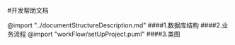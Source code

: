 #开发帮助文档
<!-- 文档结构说明 -->
@import "../documentStructureDescription.md" 
####1.数据库结构
####2.业务流程
@import "workFlow/setUpProject.puml"
####3.类图